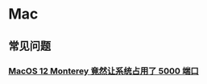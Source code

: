 # Mac

## 常见问题

### [MacOS 12 Monterey 竟然让系统占用了 5000 端口](https://www.unfish.net/archives/1023-20211221.html)
